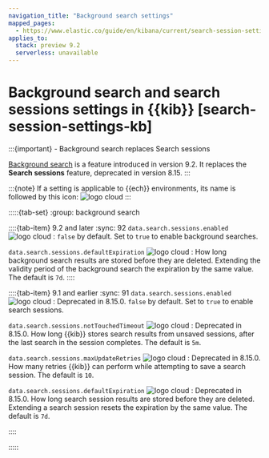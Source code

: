 ```yaml
---
navigation_title: "Background search settings"
mapped_pages:
  - https://www.elastic.co/guide/en/kibana/current/search-session-settings-kb.html
applies_to:
  stack: preview 9.2
  serverless: unavailable
---
```


# Background search and search sessions settings in {{kib}} [search-session-settings-kb]

:::{important} - Background search replaces Search sessions

[Background search](docs-content://explore-analyze/discover/background-search.md) is a feature introduced in version 9.2. It replaces the **Search sessions** feature, deprecated in version 8.15.
:::

:::{note}
If a setting is applicable to {{ech}} environments, its name is followed by this icon: ![logo cloud](https://doc-icons.s3.us-east-2.amazonaws.com/logo_cloud.svg "Supported on Elastic Cloud Hosted")
:::

:::::{tab-set}
:group: background search

::::{tab-item} 9.2 and later
:sync: 92
`data.search.sessions.enabled` ![logo cloud](https://doc-icons.s3.us-east-2.amazonaws.com/logo_cloud.svg "Supported on {{ech}}")
:   `false` by default. Set to `true` to enable background searches.

`data.search.sessions.defaultExpiration` ![logo cloud](https://doc-icons.s3.us-east-2.amazonaws.com/logo_cloud.svg "Supported on {{ech}}")
:   How long background search results are stored before they are deleted. Extending the validity period of the background search  the expiration by the same value. The default is `7d`.
::::

::::{tab-item} 9.1 and earlier
:sync: 91
`data.search.sessions.enabled` ![logo cloud](https://doc-icons.s3.us-east-2.amazonaws.com/logo_cloud.svg "Supported on {{ech}}")
:   Deprecated in 8.15.0. `false` by default. Set to `true` to enable search sessions.

`data.search.sessions.notTouchedTimeout` ![logo cloud](https://doc-icons.s3.us-east-2.amazonaws.com/logo_cloud.svg "Supported on {{ech}}")
:   Deprecated in 8.15.0. How long {{kib}} stores search results from unsaved sessions, after the last search in the session completes. The default is `5m`.

`data.search.sessions.maxUpdateRetries` ![logo cloud](https://doc-icons.s3.us-east-2.amazonaws.com/logo_cloud.svg "Supported on {{ech}}")
:   Deprecated in 8.15.0. How many retries {{kib}} can perform while attempting to save a search session. The default is `10`.

`data.search.sessions.defaultExpiration` ![logo cloud](https://doc-icons.s3.us-east-2.amazonaws.com/logo_cloud.svg "Supported on {{ech}}")
:   Deprecated in 8.15.0. How long search session results are stored before they are deleted. Extending a search session resets the expiration by the same value. The default is `7d`.

::::

:::::